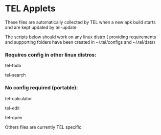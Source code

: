 # TEL Applets

These files are automatically collected by TEL when a new apk build starts and are kept updated by tel-update

The scripts below should work on any linux distro ( providing requirements and supporting folders have been created in ~/.tel/configs and ~/.tel/data)

### Requires config in other linux distros: 

tel-todo

tel-search

### No config required (portable): 

tel-calculator

tel-edit

tel-open

Others files are currently TEL specific.

